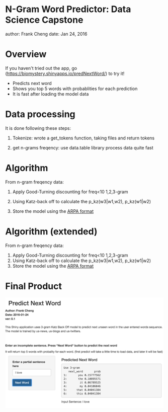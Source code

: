 N-Gram Word Predictor: Data Science Capstone
========================================================
author: Frank Cheng
date: Jan 24, 2016


Overview
========================================================

If you haven't tried out the app, go (https://biomystery.shinyapps.io/predNextWord/) to try it!

- Predicts next word
- Shows you top 5 words with probablities for each prediction
- It is fast after loading the model data

Data processing
========================================================
It is done following these steps:

1. Tokenize: wrote a get_tokens function, taking files and return tokens

2. get n-grams freqency: use data.table library process data quite fast

Algorithm
========================================================
From n-gram freqency data: 

1. Apply Good-Turning discounting for freq<10 1,2,3-gram 

2. Using Katz-back off to calculate the p_kz(w3|w1,w2), p_kz(w1|w2)

3. Store the model using the [ARPA format](http://www.speech.sri.com/projects/srilm/manpages/ngram-format.5.html)


Algorithm (extended)
========================================================
From n-gram freqency data: 
1. Apply Good-Turning discounting for freq<10 1,2,3-gram 
2. Using Katz-back off to calculate the p_kz(w3|w1,w2), p_kz(w1|w2)
3. Store the model using the [ARPA format](http://www.speech.sri.com/projects/srilm/manpages/ngram-format.5.html)

Final Product
========================================================
![](app_screen_shot.png)
